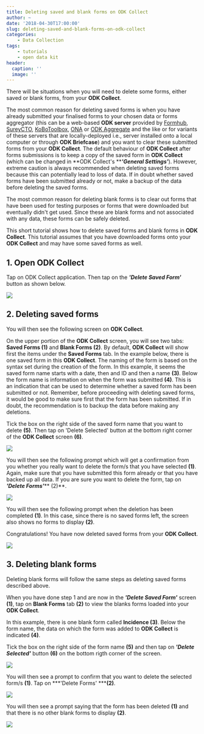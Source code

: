 ```yaml
---
title: Deleting saved and blank forms on ODK Collect
author: ~
date: '2018-04-30T17:00:00'
slug: deleting-saved-and-blank-forms-on-odk-collect
categories:
    - Data Collection
tags:
    - tutorials
    - open data kit
header:
  caption: ''
  image: ''
---
```


There will be situations when you will need to delete some forms, either saved or blank forms, from your **ODK Collect**.

The most common reason for deleting saved forms is when you have already submitted your finalised forms to your chosen data or forms aggregator (this can be a web-based **ODK server** provided by <a href="https://formhub.org" target="_blank">Formhub</a>, <a href="http://www.surveycto.com/index.html" target="_blank">SureyCTO</a>, <a href="http://www.kobotoolbox.org" target="_blank">KoBoToolbox</a>, <a href="https://ona.io" target="_blank">ONA</a> or <a href="https://opendatakit.org/use/aggregate/" target="_blank">ODK Aggregate</a> and the like or for variants of these servers that are locally-deployed i.e., server installed onto a local computer or through **ODK Briefcase**) and you want to clear these submitted forms from your **ODK Collect**. The default behaviour of **ODK Collect** after forms submissions is to keep a copy of the saved form in **ODK Collect** (which can be changed in **ODK Collect's *****'General Settings'***). However, extreme caution is always recommended when deleting saved forms because this can potentially lead to loss of data. If in doubt whether saved forms have been submitted already or not, make a backup of the data before deleting the saved forms.

The most common reason for deleting blank forms is to clear out forms that have been used for testing purposes or forms that were downloaded but eventually didn't get used. Since these are blank forms and not associated with any data, these forms can be safely deleted.

This short tutorial shows how to delete saved forms and blank forms in **ODK Collect**. This tutorial assumes that you have downloaded forms onto your **ODK Collect** and may have some saved forms as well.
<br />

## 1. Open ODK Collect
Tap on ODK Collect application. Then tap on the ***'Delete Saved Form'*** button as shown below.
<br />

<img src="/img/tutorials/open-odk-collect.png" />
<br />

## 2. Deleting saved forms
You will then see the following screen on **ODK Collect**.

On the upper portion of the **ODK Collect** screen, you will see two tabs: **Saved Forms (1)** and **Blank Forms (2)**. By default, **ODK Collect** will show first the items under the **Saved Forms** tab. In the example below, there is one saved form in this **ODK Collect**. The naming of the form is based on the syntax set during the creation of the form. In this example, it seems the saved form name starts with a date, then and ID and then a name **(3)**. Below the form name is information on when the form was submitted **(4)**. This is an indication that can be used to determine whether a saved form has been submitted or not. Remember, before proceeding with deleting saved forms, it would be good to make sure first that the form has been submitted. If in doubt, the recommendation is to backup the data before making any deletions.

Tick the box on the right side of the saved form name that you want to delete **(5)**. Then tap on 'Delete Selected' button at the bottom right corner of the **ODK Collect** screen **(6)**.
<br />

<img src="/img/tutorials/deleting-saved-forms.png" />
<br />

You will then see the following prompt which will get a confirmation from you whether you really want to delete the form/s that you have selected **(1)**. Again, make sure that you have submitted this form already or that you have backed up all data. If you are sure you want to delete the form, tap on ***'Delete Forms'***** (2)**.
<br />

<img src="/img/tutorials/a21c69e3-7671-494e-bf63-1ef5aefe0328.png" />
<br />

You will then see the following prompt when the deletion has been completed **(1)**. In this case, since there is no saved forms left, the screen also shows no forms to display **(2)**.

Congratulations! You have now deleted saved forms from your **ODK Collect**.
<br />

<img src="/img/tutorials/d56bc8da-924c-42e9-a384-027ce286b28e.png" />
<br />

## 3. Deleting blank forms
Deleting blank forms will follow the same steps as deleting saved forms described above.

When you have done step 1 and are now in the ***'Delete Saved Form'*** screen **(1)**, tap on **Blank Forms** tab **(2)** to view the blanks forms loaded into your **ODK Collect**.

In this example, there is one blank form called **Incidence (3)**. Below the form name, the data on which the form was added to **ODK Collect** is indicated **(4)**.

Tick the box on the right side of the form name **(5)** and then tap on ***'Delete Selected'*** button **(6)** on the bottom rigth corner of the screen.
<br />

<img src="/img/tutorials/deleting-blank-forms.png" />
<br />

You will then see a prompt to confirm that you want to delete the selected form/s **(1)**. Tap on ***'Delete Forms' *****(2)**.
<br />

<img src="/img/tutorials/e42828e2-7adb-4a7a-ad26-ff88136edbd8.png" />
<br />

You will then see a prompt saying that the form has been deleted **(1)** and that there is no other blank forms to display **(2)**.
<br />

<img src="/img/tutorials/2613e2dd-296b-416c-bd3a-25b7c61fbf93.png" />
<br />
